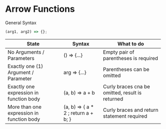 # Arrow Functions

General Syntax

```js
(arg1, arg2) => {};
```

| State                                     | Syntax                               | What to do                                      |
| ----------------------------------------- | ------------------------------------ | ----------------------------------------------- |
| No Arguments / Parameters                 | () => {...}                          | Empty pair of parentheses is required           |
| Exactly one (1) Argument / Parameter      | arg => {...}                         | Parentheses can be omitted                      |
| Exactly one expression in function body   | (a, b) => a + b                      | Curly braces cna be omitted, result is returned |
| More than one expression in function body | (a, b) => { a \* 2 ; return a + b; } | Curly braces and return statement required      |
